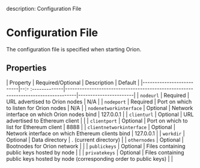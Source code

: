 description: Configuration File 
<!--- END of page meta data -->

# Configuration File 

The configuration file is specified when starting Orion. 

## Properties 

| Property                 | Required/Optional | Description                                                                      | Default               |
|--------------------------|--:- :-------------|----------------------------------------------------------------------------------|-----------------------|
| `nodeurl`                | Required          | URL advertised to Orion nodes                                                    | N/A                   |
| `nodeport`               | Required          | Port on which to listen for Orion nodes                                          | N/A                   |
| `nodenetworkinterface`   | Optional          | Network interface on which Orion nodes bind                                      | 127.0.0.1             |
| `clienturl`              | Optional          | URL advertised to Ethereum client                                                |                       |
| `clientport`             | Optional          | Port on which to list for Ethereum client                                        | 8888                      |
| `clientnetworkinterface` | Optional          | Network interface on which Ethereum clients bind                                 | 127.0.0.1             |
| `workdir`                | Optional          | Data directory                                                                   | . (current directory) |
| `othernodes`             | Optional          | Bootnodes for Orion network                                                      |                       |
| `publickeys`             | Optional          | Files containing public keys hosted by node                                      |                       |
| `privatekeys`            | Optional          | Files containing public keys hosted by node (corresponding order to public keys) |                       |